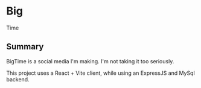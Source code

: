 # Big
Time
## Summary

BigTime is a social media I'm making. I'm not taking it too seriously.

This project uses a React + Vite client, while using an ExpressJS and MySql backend.

